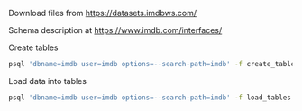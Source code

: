 Download files from https://datasets.imdbws.com/

Schema description at https://www.imdb.com/interfaces/

Create tables
```sh
psql 'dbname=imdb user=imdb options=--search-path=imdb' -f create_tables.sql
```

Load data into tables
```sh
psql 'dbname=imdb user=imdb options=--search-path=imdb' -f load_tables.sql
```
